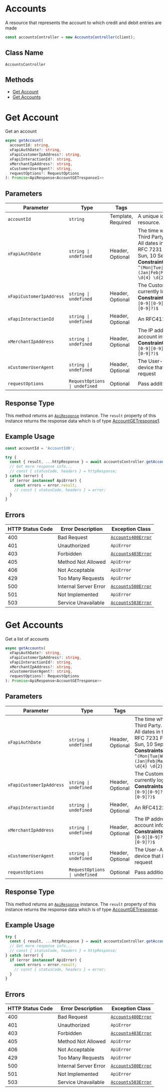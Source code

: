# Accounts

A resource that represents the account to which credit and debit entries are made

```ts
const accountsController = new AccountsController(client);
```

## Class Name

`AccountsController`

## Methods

* [Get Account](../../doc/controllers/accounts.md#get-account)
* [Get Accounts](../../doc/controllers/accounts.md#get-accounts)


# Get Account

Get an account

```ts
async getAccount(
  accountId: string,
  xFapiAuthDate?: string,
  xFapiCustomerIpAddress?: string,
  xFapiInteractionId?: string,
  xMerchantIpAddress?: string,
  xCustomerUserAgent?: string,
  requestOptions?: RequestOptions
): Promise<ApiResponse<AccountGETresponse1>>
```

## Parameters

| Parameter | Type | Tags | Description |
|  --- | --- | --- | --- |
| `accountId` | `string` | Template, Required | A unique identifier used to identify the account resource. |
| `xFapiAuthDate` | `string \| undefined` | Header, Optional | The time when the Customer last logged in with the Third Party.<br>All dates in the HTTP headers are represented as RFC 7231 Full Dates. An example is below:<br>Sun, 10 Sep 2017 19:43:31 UTC<br>**Constraints**: *Pattern*: `^(Mon\|Tue\|Wed\|Thu\|Fri\|Sat\|Sun), \d{2} (Jan\|Feb\|Mar\|Apr\|May\|Jun\|Jul\|Aug\|Sep\|Oct\|Nov\|Dec) \d{4} \d{2}:\d{2}:\d{2} (GMT\|UTC)$` |
| `xFapiCustomerIpAddress` | `string \| undefined` | Header, Optional | The Customer's IP address if the Customer is currently logged in with the Third Party.<br>**Constraints**: *Pattern*: `^((25[0-5]\|2[0-4][0-9]\|[01]?[0-9][0-9]?)\.){3}(25[0-5]\|2[0-4][0-9]\|[01]?[0-9][0-9]?)$` |
| `xFapiInteractionId` | `string \| undefined` | Header, Optional | An RFC4122 UID used as a correlation id. |
| `xMerchantIpAddress` | `string \| undefined` | Header, Optional | The IP address of the merchant when making account information requests through a Third Party.<br>**Constraints**: *Pattern*: `^((25[0-5]\|2[0-4][0-9]\|[01]?[0-9][0-9]?)\.){3}(25[0-5]\|2[0-4][0-9]\|[01]?[0-9][0-9]?)$` |
| `xCustomerUserAgent` | `string \| undefined` | Header, Optional | The User-Agent of the application on the customer device that is used to make the account information request |
| `requestOptions` | `RequestOptions \| undefined` | Optional | Pass additional request options. |

## Response Type

This method returns an [`ApiResponse`](../../doc/api-response.md) instance. The `result` property of this instance returns the response data which is of type [AccountGETresponse1](../../doc/models/account-ge-tresponse-1.md).

## Example Usage

```ts
const accountId = 'AccountId0';

try {
  const { result, ...httpResponse } = await accountsController.getAccount(accountId);
  // Get more response info...
  // const { statusCode, headers } = httpResponse;
} catch (error) {
  if (error instanceof ApiError) {
    const errors = error.result;
    // const { statusCode, headers } = error;
  }
}
```

## Errors

| HTTP Status Code | Error Description | Exception Class |
|  --- | --- | --- |
| 400 | Bad Request | [`Accounts400Error`](../../doc/models/accounts-400-error.md) |
| 401 | Unauthorized | `ApiError` |
| 403 | Forbidden | [`Accounts403Error`](../../doc/models/accounts-403-error.md) |
| 405 | Method Not Allowed | `ApiError` |
| 406 | Not Acceptable | `ApiError` |
| 429 | Too Many Requests | `ApiError` |
| 500 | Internal Server Error | [`Accounts500Error`](../../doc/models/accounts-500-error.md) |
| 501 | Not Implemented | `ApiError` |
| 503 | Service Unavailable | [`Accounts503Error`](../../doc/models/accounts-503-error.md) |


# Get Accounts

Get a list of accounts

```ts
async getAccounts(
  xFapiAuthDate?: string,
  xFapiCustomerIpAddress?: string,
  xFapiInteractionId?: string,
  xMerchantIpAddress?: string,
  xCustomerUserAgent?: string,
  requestOptions?: RequestOptions
): Promise<ApiResponse<AccountGETresponse>>
```

## Parameters

| Parameter | Type | Tags | Description |
|  --- | --- | --- | --- |
| `xFapiAuthDate` | `string \| undefined` | Header, Optional | The time when the Customer last logged in with the Third Party.<br>All dates in the HTTP headers are represented as RFC 7231 Full Dates. An example is below:<br>Sun, 10 Sep 2017 19:43:31 UTC<br>**Constraints**: *Pattern*: `^(Mon\|Tue\|Wed\|Thu\|Fri\|Sat\|Sun), \d{2} (Jan\|Feb\|Mar\|Apr\|May\|Jun\|Jul\|Aug\|Sep\|Oct\|Nov\|Dec) \d{4} \d{2}:\d{2}:\d{2} (GMT\|UTC)$` |
| `xFapiCustomerIpAddress` | `string \| undefined` | Header, Optional | The Customer's IP address if the Customer is currently logged in with the Third Party.<br>**Constraints**: *Pattern*: `^((25[0-5]\|2[0-4][0-9]\|[01]?[0-9][0-9]?)\.){3}(25[0-5]\|2[0-4][0-9]\|[01]?[0-9][0-9]?)$` |
| `xFapiInteractionId` | `string \| undefined` | Header, Optional | An RFC4122 UID used as a correlation id. |
| `xMerchantIpAddress` | `string \| undefined` | Header, Optional | The IP address of the merchant when making account information requests through a Third Party.<br>**Constraints**: *Pattern*: `^((25[0-5]\|2[0-4][0-9]\|[01]?[0-9][0-9]?)\.){3}(25[0-5]\|2[0-4][0-9]\|[01]?[0-9][0-9]?)$` |
| `xCustomerUserAgent` | `string \| undefined` | Header, Optional | The User-Agent of the application on the customer device that is used to make the account information request |
| `requestOptions` | `RequestOptions \| undefined` | Optional | Pass additional request options. |

## Response Type

This method returns an [`ApiResponse`](../../doc/api-response.md) instance. The `result` property of this instance returns the response data which is of type [AccountGETresponse](../../doc/models/account-ge-tresponse.md).

## Example Usage

```ts
try {
  const { result, ...httpResponse } = await accountsController.getAccounts();
  // Get more response info...
  // const { statusCode, headers } = httpResponse;
} catch (error) {
  if (error instanceof ApiError) {
    const errors = error.result;
    // const { statusCode, headers } = error;
  }
}
```

## Errors

| HTTP Status Code | Error Description | Exception Class |
|  --- | --- | --- |
| 400 | Bad Request | [`Accounts400Error`](../../doc/models/accounts-400-error.md) |
| 401 | Unauthorized | `ApiError` |
| 403 | Forbidden | [`Accounts403Error`](../../doc/models/accounts-403-error.md) |
| 405 | Method Not Allowed | `ApiError` |
| 406 | Not Acceptable | `ApiError` |
| 429 | Too Many Requests | `ApiError` |
| 500 | Internal Server Error | [`Accounts500Error`](../../doc/models/accounts-500-error.md) |
| 501 | Not Implemented | `ApiError` |
| 503 | Service Unavailable | [`Accounts503Error`](../../doc/models/accounts-503-error.md) |

